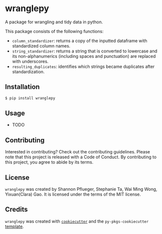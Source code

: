 # wranglepy

A package for wrangling and tidy data in python.

This package consists of the following functions:
- `column_standardizer`: returns a copy of the inputted dataframe with standardized column names.
- `string_standardizer`: returns a string that is converted to lowercase and its non-alphanumerics (including spaces and punctuation) are replaced with underscores.
- `resulting_duplicates`: identifies which strings became duplicates after standardization.

## Installation

```bash
$ pip install wranglepy
```

## Usage

- TODO

## Contributing

Interested in contributing? Check out the contributing guidelines. Please note that this project is released with a Code of Conduct. By contributing to this project, you agree to abide by its terms.

## License

`wranglepy` was created by Shannon Pflueger, Stephanie Ta, Wai Ming Wong, Yixuan(Clara) Gao. It is licensed under the terms of the MIT license.

## Credits

`wranglepy` was created with [`cookiecutter`](https://cookiecutter.readthedocs.io/en/latest/) and the `py-pkgs-cookiecutter` [template](https://github.com/py-pkgs/py-pkgs-cookiecutter).
